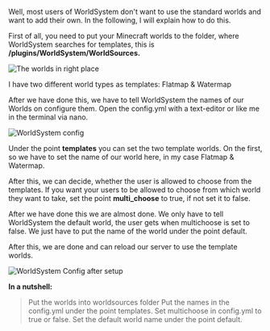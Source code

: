 Well, most users of WorldSystem don't want to use the standard worlds and want to add their own.
In the following, I will explain how to do this.

First of all, you need to put your Minecraft worlds to the folder, where WorldSystem searches for templates, this is 
**/plugins/WorldSystem/WorldSources.**

![The worlds in right place](https://i.ibb.co/bRb4Y9L/worldtypes.png) 



I have two different world types as templates: Flatmap & Watermap

After we have done this, we have to tell WorldSystem the names of our Worlds on configure them.
Open the config.yml with a text-editor or like me in the terminal via nano.

![WorldSystem config](https://i.ibb.co/3TbtNq5/pre-1.png)

Under the point **templates** you can set the two template worlds. On the first, so we have to set the name of our world here, in my case Flatmap & Watermap.

After this, we can decide, whether the user is allowed to choose from the templates. If you want your users to be allowed to choose from which world they want to take, set the point **multi_choose** to true, if not set it to false.

After we have done this we are almost done.
We only have to tell WorldSystem the default world, the user gets when multichoose is set to false.
We just have to put the name of the world under the point default.

After this, we are done and can reload our server to use the template worlds.

![WorldSystem Config after setup](https://www.bilder-upload.eu/upload/f189d5-1553885858.png)

**In a nutshell:**
> Put the worlds into worldsources folder
> Put the names in the config.yml under the point templates.
> Set multichoose in config.yml to true or false.
> Set the default world name under the point default.

